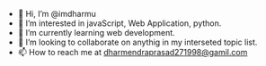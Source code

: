 - 👋 Hi, I’m @imdharmu
- 👀 I’m interested in javaScript, Web Application, python.
- 🌱 I’m currently learning web development.
- 💞️ I’m looking to collaborate on  anythig in my interseted topic list.
- 📫 How to reach me at dharmendraprasad271998@gamil.com

<!---
imdharmu/imdharmu is a ✨ special ✨ repository because its `README.md` (this file) appears on your GitHub profile.
You can click the Preview link to take a look at your changes.
--->
